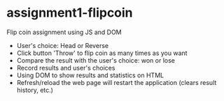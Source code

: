 # assignment1-flipcoin
Flip coin assignment using JS and DOM
- User's choice: Head or Reverse
- Click button 'Throw' to flip coin as many times as you want
- Compare the result with the user's choice: won or lose
- Record results and user's choices 
- Using DOM to show results and statistics on HTML
- Refresh/reload the web page will restart the application (clears result history, etc.)
